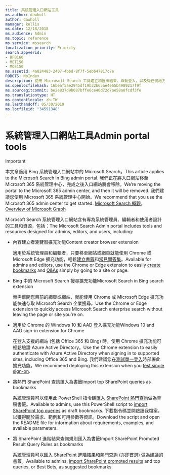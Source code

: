 ```yaml
---
title: 系統管理入口網站工具
ms.author: dawholl
author: dawholl
manager: kellis
ms.date: 12/18/2018
ms.audience: Admin
ms.topic: reference
ms.service: mssearch
localization_priority: Priority
search.appverid:
- BFB160
- MET150
- MOE150
ms.assetid: 4a824483-2407-4bbd-8f7f-5ebb47817c7e
ROBOTS: NoIndex
description: 使用 Microsoft Search 工具建立和匯出結果、自動登入，以及從任何地方搜尋的概觀
ms.openlocfilehash: 16beaf5ae2945df19b32b65ae4e65b4989217f9f
ms.sourcegitcommit: be2e837d9b087bffe6ce40d72d7ae58a8fcdf3fe
ms.translationtype: HT
ms.contentlocale: zh-TW
ms.lasthandoff: 05/30/2019
ms.locfileid: "34591348"
---
```

# <a name="admin-portal-tools"></a><span data-ttu-id="8b5e4-103">系統管理入口網站工具</span><span class="sxs-lookup"><span data-stu-id="8b5e4-103">Admin portal tools</span></span>

> [!IMPORTANT]
> <span data-ttu-id="8b5e4-104">本文章適用 Bing 系統管理入口網站中的 Microsoft Search。</span><span class="sxs-lookup"><span data-stu-id="8b5e4-104">This article applies to the Microsoft Search in Bing admin portal.</span></span> <span data-ttu-id="8b5e4-105">我們正在將入口網站移至 Microsoft 365 系統管理中心，完成之後入口網站將會移除。</span><span class="sxs-lookup"><span data-stu-id="8b5e4-105">We’re moving the portal to the Microsoft 365 admin center, and then it will be removed.</span></span> <span data-ttu-id="8b5e4-106">我們建議您使用 Microsoft 365 系統管理中心開始。</span><span class="sxs-lookup"><span data-stu-id="8b5e4-106">We recommend that you use the Microsoft 365 admin center to get started.</span></span> <span data-ttu-id="8b5e4-107">[Microsoft Search 概觀](overview-microsoft-search.md)。</span><span class="sxs-lookup"><span data-stu-id="8b5e4-107">[Overview of Microsoft Graph](overview-microsoft-search.md)</span></span>
    
<span data-ttu-id="8b5e4-108">Microsoft Search 系統管理入口網站含有專為系統管理員、編輯者和使用者設計的工具和資源，包括：</span><span class="sxs-lookup"><span data-stu-id="8b5e4-108">The Microsoft Search Admin portal includes tools and resources designed for admins, editors, and users, including:</span></span>
  
- <span data-ttu-id="8b5e4-109">內容建立者瀏覽器擴充功能</span><span class="sxs-lookup"><span data-stu-id="8b5e4-109">Content creator browser extension</span></span>
    
    <span data-ttu-id="8b5e4-110">適用於系統管理員和編輯者，只要移至網站或網頁就能使用 Chrome 或 Microsoft Edge 擴充功能，輕鬆[建立書籤](create-bookmarks.md)和[常見問答集](create-qas.md)。</span><span class="sxs-lookup"><span data-stu-id="8b5e4-110">Available for admins and editors, use the Chrome or Edge extension to easily [create bookmarks](create-bookmarks.md) and [Q&As](create-qas.md) simply by going to a site or page.</span></span> 
    
- <span data-ttu-id="8b5e4-111">Bing 中的 Microsoft Search 搜尋擴充功能</span><span class="sxs-lookup"><span data-stu-id="8b5e4-111">Microsoft Search in Bing search extension</span></span>
    
    <span data-ttu-id="8b5e4-112">無需離開您目前的網頁或網站，就能使用 Chrome 或 Microsoft Edge 擴充功能快速存取 Microsoft Search 企業搜尋。</span><span class="sxs-lookup"><span data-stu-id="8b5e4-112">Use the Chrome or Edge extension to quickly access Microsoft Search enterprise search without leaving the page or site you're on.</span></span>
    
- <span data-ttu-id="8b5e4-113">適用於 Chrome 的 Windows 10 和 AAD 登入擴充功能</span><span class="sxs-lookup"><span data-stu-id="8b5e4-113">Windows 10 and AAD sign-in extension for Chrome</span></span>
    
    <span data-ttu-id="8b5e4-114">在登入支援的網站 (包括 Office 365 和 Bing) 時，使用 Chrome 擴充功能可輕鬆驗證 Azure Active Directory。</span><span class="sxs-lookup"><span data-stu-id="8b5e4-114">Use the Chrome extension to easily authenticate with Azure Active Directory when signing in to supported sites, including Office 365 and Bing.</span></span> <span data-ttu-id="8b5e4-115">我們建議您在[測試單一登入](test-single-sign-on.md)時部署此擴充功能。</span><span class="sxs-lookup"><span data-stu-id="8b5e4-115">We recommend deploying this extension when you [test single sign-on](test-single-sign-on.md).</span></span>
    
- <span data-ttu-id="8b5e4-116">將熱門 SharePoint 查詢匯入為書籤</span><span class="sxs-lookup"><span data-stu-id="8b5e4-116">Import top SharePoint queries as bookmarks</span></span>
    
    <span data-ttu-id="8b5e4-117">系統管理員可以使用此 PowerShell 指令碼[匯入 SharePoint 熱門查詢](import-sharepoint-promoted-results-and-top-queries.md)做為草稿書籤。</span><span class="sxs-lookup"><span data-stu-id="8b5e4-117">Available to admins, use this PowerShell script to [import SharePoint top queries](import-sharepoint-promoted-results-and-top-queries.md) as draft bookmarks.</span></span> <span data-ttu-id="8b5e4-118">下載指令碼並開啟讀我檔案，以獲得關於需求、範例和可用參數等資訊。</span><span class="sxs-lookup"><span data-stu-id="8b5e4-118">Download the script and open the README file for information about requirements, examples, and available parameters.</span></span> 
    
- <span data-ttu-id="8b5e4-119">將 SharePoint 進階結果查詢規則匯入為書籤</span><span class="sxs-lookup"><span data-stu-id="8b5e4-119">Import SharePoint Promoted Result Query Rules as bookmarks</span></span>
    
    <span data-ttu-id="8b5e4-120">系統管理員可以[匯入 SharePoint 進階結果](import-sharepoint-promoted-results-and-top-queries.md)和熱門查詢 (亦即首選) 做為建議的書籤。</span><span class="sxs-lookup"><span data-stu-id="8b5e4-120">Available to admins, [import SharePoint promoted results](import-sharepoint-promoted-results-and-top-queries.md) and top queries, or Best Bets, as suggested bookmarks.</span></span> 

  

